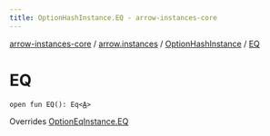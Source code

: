 ```yaml
---
title: OptionHashInstance.EQ - arrow-instances-core
---
```


[arrow-instances-core](../../index.html) / [arrow.instances](../index.html) / [OptionHashInstance](index.html) / [EQ](./-e-q.html)

# EQ

`open fun EQ(): Eq<`[`A`](index.html#A)`>`

Overrides [OptionEqInstance.EQ](../-option-eq-instance/-e-q.html)

